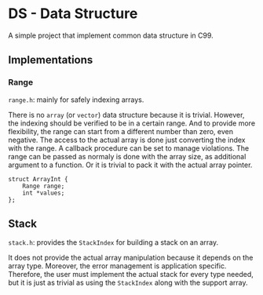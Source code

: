 # DS - Data Structure

A simple project that implement common data structure in C99.

## Implementations

### Range

`range.h`: mainly for safely indexing arrays.

There is no `array` (or `vector`) data structure because it is trivial.
However, the indexing should be verified to be in a certain range.
And to provide more flexibility, the range can start from a different number
than zero, even negative. 
The access to the actual array is done just converting the index with the
range. A callback procedure can be set to manage violations.
The range can be passed as normaly is done with the array size, as additional
argument to a function. Or it is trivial to pack it with the actual array
pointer.

```
struct ArrayInt {
    Range range;
    int *values;
};
```

## Stack

`stack.h`: provides the `StackIndex` for building a stack on an array.

It does not provide the actual array manipulation because it depends on the
array type. Moreover, the error management is application specific.
Therefore, the user must implement the actual stack for every type needed, but
it is just as trivial as using the `StackIndex` along with the support array.
